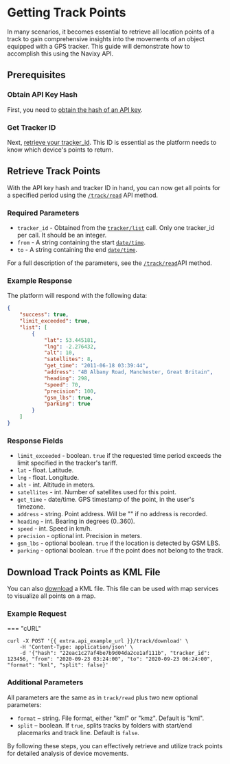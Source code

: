 # Getting Track Points

In many scenarios, it becomes essential to retrieve all location points of a track to gain comprehensive insights into the movements of an object equipped with a GPS tracker. This guide will demonstrate how to accomplish this using the Navixy API.

## Prerequisites

### Obtain API Key Hash
First, you need to [obtain the hash of an API key](../../getting-started/authentication.md).

### Get Tracker ID
Next, [retrieve your tracker_id](./get-tracker-list.md). This ID is essential as the platform needs to know which device's points to return.

## Retrieve Track Points

With the API key hash and tracker ID in hand, you can now get all points for a specified period using the [`/track/read`](../../resources/tracking/track/index.md#read) API method.

### Required Parameters
* `tracker_id` - Obtained from the [`tracker/list`](../../resources/tracking/tracker/index.md#list) call. Only one tracker_id per call. It should be an integer.
* `from` - A string containing the start [`date/time`](../../getting-started/introduction.md#datetime-formats).
* `to` - A string containing the end [`date/time`](../../getting-started/introduction.md#datetime-formats).

For a full description of the parameters, see the [`/track/read`](../../resources/tracking/track/index.md#read)API method.

### Example Response
The platform will respond with the following data:

```json
{
    "success": true,
    "limit_exceeded": true,
    "list": [
        {
            "lat": 53.445181,
            "lng": -2.276432,
            "alt": 10,
            "satellites": 8,
            "get_time": "2011-06-18 03:39:44",
            "address": "4B Albany Road, Manchester, Great Britain",
            "heading": 298,
            "speed": 70,
            "precision": 100,
            "gsm_lbs": true,
            "parking": true
        }
    ]
}
```

### Response Fields
* `limit_exceeded` - boolean. `true` if the requested time period exceeds the limit specified in the tracker's tariff.
* `lat` - float. Latitude.
* `lng` - float. Longitude.
* `alt` - int. Altitude in meters.
* `satellites` - int. Number of satellites used for this point.
* `get_time` - date/time. GPS timestamp of the point, in the user's timezone.
* `address` - string. Point address. Will be "" if no address is recorded.
* `heading` - int. Bearing in degrees (0..360).
* `speed` - int. Speed in km/h.
* `precision` - optional int. Precision in meters.
* `gsm_lbs` - optional boolean. `true` if the location is detected by GSM LBS.
* `parking` - optional boolean. `true` if the point does not belong to the track.

## Download Track Points as KML File

You can also [download](../../resources/tracking/track/index.md#download) a KML file. This file can be used with map services to visualize all points on a map.

### Example Request

=== "cURL"

```shell
curl -X POST '{{ extra.api_example_url }}/track/download' \
    -H 'Content-Type: application/json' \
    -d '{"hash": "22eac1c27af4be7b9d04da2ce1af111b", "tracker_id": 123456, "from": "2020-09-23 03:24:00", "to": "2020-09-23 06:24:00", "format": "kml", "split": false}'
```

### Additional Parameters
All parameters are the same as in `track/read` plus two new optional parameters:

* `format` – string. File format, either "kml" or "kmz". Default is "kml".
* `split` – boolean. If `true`, splits tracks by folders with start/end placemarks and track line. Default is `false`.

By following these steps, you can effectively retrieve and utilize track points for detailed analysis of device movements.